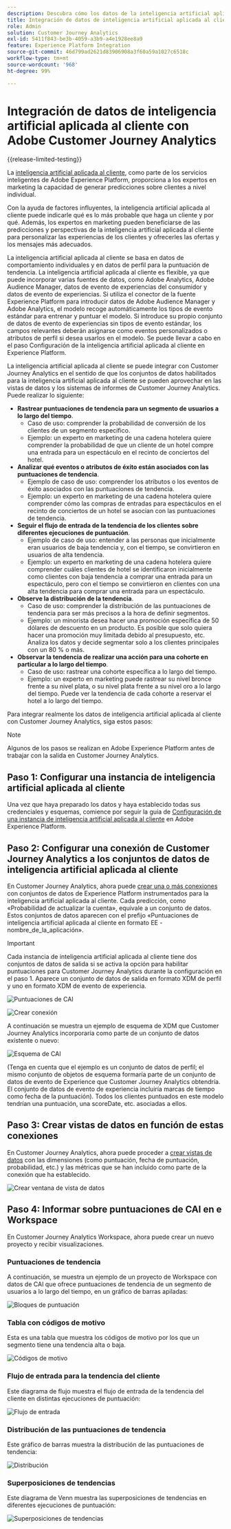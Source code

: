 ```yaml
---
description: Descubra cómo los datos de la inteligencia artificial aplicada al cliente de Adobe Experience Platform se integran con el espacio de trabajo de Customer Journey Analytics.
title: Integración de datos de inteligencia artificial aplicada al cliente con Customer Journey Analytics
role: Admin
solution: Customer Journey Analytics
exl-id: 5411f843-be3b-4059-a3b9-a4e1928ee8a9
feature: Experience Platform Integration
source-git-commit: 46d799ad2621d83906908a3f60a59a1027c6518c
workflow-type: tm+mt
source-wordcount: '968'
ht-degree: 99%

---
```


# Integración de datos de inteligencia artificial aplicada al cliente con Adobe Customer Journey Analytics

{{release-limited-testing}}

La [inteligencia artificial aplicada al cliente](https://experienceleague.adobe.com/docs/experience-platform/intelligent-services/customer-ai/overview.html), como parte de los servicios inteligentes de Adobe Experience Platform, proporciona a los expertos en marketing la capacidad de generar predicciones sobre clientes a nivel individual.

Con la ayuda de factores influyentes, la inteligencia artificial aplicada al cliente puede indicarle qué es lo más probable que haga un cliente y por qué. Además, los expertos en marketing pueden beneficiarse de las predicciones y perspectivas de la inteligencia artificial aplicada al cliente para personalizar las experiencias de los clientes y ofrecerles las ofertas y los mensajes más adecuados.

La inteligencia artificial aplicada al cliente se basa en datos de comportamiento individuales y en datos de perfil para la puntuación de tendencia. La inteligencia artificial aplicada al cliente es flexible, ya que puede incorporar varias fuentes de datos, como Adobe Analytics, Adobe Audience Manager, datos de evento de experiencias del consumidor y datos de evento de experiencias. Si utiliza el conector de la fuente Experience Platform para introducir datos de Adobe Audience Manager y Adobe Analytics, el modelo recoge automáticamente los tipos de evento estándar para entrenar y puntuar el modelo. Si introduce su propio conjunto de datos de evento de experiencias sin tipos de evento estándar, los campos relevantes deberán asignarse como eventos personalizados o atributos de perfil si desea usarlos en el modelo. Se puede llevar a cabo en el paso Configuración de la inteligencia artificial aplicada al cliente en Experience Platform.

La inteligencia artificial aplicada al cliente se puede integrar con Customer Journey Analytics en el sentido de que los conjuntos de datos habilitados para la inteligencia artificial aplicada al cliente se pueden aprovechar en las vistas de datos y los sistemas de informes de Customer Journey Analytics. Puede realizar lo siguiente:

* **Rastrear puntuaciones de tendencia para un segmento de usuarios a lo largo del tiempo**. 
   * Caso de uso: comprender la probabilidad de conversión de los clientes de un segmento específico.
   * Ejemplo: un experto en marketing de una cadena hotelera quiere comprender la probabilidad de que un cliente de un hotel compre una entrada para un espectáculo en el recinto de conciertos del hotel.
* **Analizar qué eventos o atributos de éxito están asociados con las puntuaciones de tendencia**.
   * Ejemplo de caso de uso: comprender los atributos o los eventos de éxito asociados con las puntuaciones de tendencia.
   * Ejemplo: un experto en marketing de una cadena hotelera quiere comprender cómo las compras de entradas para espectáculos en el recinto de conciertos de un hotel se asocian con las puntuaciones de tendencia.
* **Seguir el flujo de entrada de la tendencia de los clientes sobre diferentes ejecuciones de puntuación**. 
   * Ejemplo de caso de uso: entender a las personas que inicialmente eran usuarios de baja tendencia y, con el tiempo, se convirtieron en usuarios de alta tendencia.
   * Ejemplo: un experto en marketing de una cadena hotelera quiere comprender cuáles clientes de hotel se identificaron inicialmente como clientes con baja tendencia a comprar una entrada para un espectáculo, pero con el tiempo se convirtieron en clientes con una alta tendencia para comprar una entrada para un espectáculo.
* **Observe la distribución de la tendencia**. 
   * Caso de uso: comprender la distribución de las puntuaciones de tendencia para ser más precisos a la hora de definir segmentos.
   * Ejemplo: un minorista desea hacer una promoción específica de 50 dólares de descuento en un producto. Es posible que solo quiera hacer una promoción muy limitada debido al presupuesto, etc. Analiza los datos y decide segmentar solo a los clientes principales con un 80 % o más.
* **Observar la tendencia de realizar una acción para una cohorte en particular a lo largo del tiempo**. 
   * Caso de uso: rastrear una cohorte específica a lo largo del tiempo. 
   * Ejemplo: un experto en marketing puede rastrear su nivel bronce frente a su nivel plata, o su nivel plata frente a su nivel oro a lo largo del tiempo. Puede ver la tendencia de cada cohorte a reservar el hotel a lo largo del tiempo.

Para integrar realmente los datos de inteligencia artificial aplicada al cliente con Customer Journey Analytics, siga estos pasos:

>[!NOTE]
>
>Algunos de los pasos se realizan en Adobe Experience Platform antes de trabajar con la salida en Customer Journey Analytics.


## Paso 1: Configurar una instancia de inteligencia artificial aplicada al cliente

Una vez que haya preparado los datos y haya establecido todas sus credenciales y esquemas, comience por seguir la guía de [Configuración de una instancia de inteligencia artificial aplicada al cliente](https://experienceleague.adobe.com/docs/experience-platform/intelligent-services/customer-ai/user-guide/configure.html) en Adobe Experience Platform.

## Paso 2: Configurar una conexión de Customer Journey Analytics a los conjuntos de datos de inteligencia artificial aplicada al cliente

En Customer Journey Analytics, ahora puede [crear una o más conexiones](/help/connections/create-connection.md) con conjuntos de datos de Experience Platform instrumentados para la inteligencia artificial aplicada al cliente. Cada predicción, como «Probabilidad de actualizar la cuenta», equivale a un conjunto de datos. Estos conjuntos de datos aparecen con el prefijo «Puntuaciones de inteligencia artificial aplicada al cliente en formato EE - nombre_de_la_aplicación».

>[!IMPORTANT]
>
>Cada instancia de inteligencia artificial aplicada al cliente tiene dos conjuntos de datos de salida si se activa la opción para habilitar puntuaciones para Customer Journey Analytics durante la configuración en el paso 1. Aparece un conjunto de datos de salida en formato XDM de perfil y uno en formato XDM de evento de experiencia.

![Puntuaciones de CAI](assets/cai-scores.png)

![Crear conexión](assets/create-conn.png)

A continuación se muestra un ejemplo de esquema de XDM que Customer Journey Analytics incorporaría como parte de un conjunto de datos existente o nuevo:

![Esquema de CAI](assets/cai-schema.png)

(Tenga en cuenta que el ejemplo es un conjunto de datos de perfil; el mismo conjunto de objetos de esquema formaría parte de un conjunto de datos de evento de Experience que Customer Journey Analytics obtendría. El conjunto de datos de evento de experiencia incluiría marcas de tiempo como fecha de la puntuación). Todos los clientes puntuados en este modelo tendrían una puntuación, una scoreDate, etc. asociadas a ellos.

## Paso 3: Crear vistas de datos en función de estas conexiones

En Customer Journey Analytics, ahora puede proceder a [crear vistas de datos](/help/data-views/create-dataview.md) con las dimensiones (como puntuación, fecha de puntuación, probabilidad, etc.) y las métricas que se han incluido como parte de la conexión que ha establecido.

![Crear ventana de vista de datos](assets/create-dataview.png)

## Paso 4: Informar sobre puntuaciones de CAI en e Workspace

En Customer Journey Analytics Workspace, ahora puede crear un nuevo proyecto y recibir visualizaciones.

### Puntuaciones de tendencia

A continuación, se muestra un ejemplo de un proyecto de Workspace con datos de CAI que ofrece puntuaciones de tendencia de un segmento de usuarios a lo largo del tiempo, en un gráfico de barras apiladas:

![Bloques de puntuación](assets/workspace-scores.png)

### Tabla con códigos de motivo

Esta es una tabla que muestra los códigos de motivo por los que un segmento tiene una tendencia alta o baja.

![Códigos de motivo](assets/reason-codes.png)

### Flujo de entrada para la tendencia del cliente

Este diagrama de flujo muestra el flujo de entrada de la tendencia del cliente en distintas ejecuciones de puntuación:

![Flujo de entrada](assets/flow.png)

### Distribución de las puntuaciones de tendencia

Este gráfico de barras muestra la distribución de las puntuaciones de tendencia:

![Distribución](assets/distribution.png)

### Superposiciones de tendencias

Este diagrama de Venn muestra las superposiciones de tendencias en diferentes ejecuciones de puntuación:

![Superposiciones de tendencias](assets/venn.png)
